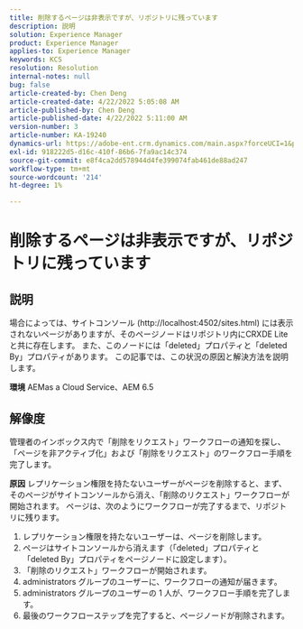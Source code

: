 ```yaml
---
title: 削除するページは非表示ですが、リポジトリに残っています
description: 説明
solution: Experience Manager
product: Experience Manager
applies-to: Experience Manager
keywords: KCS
resolution: Resolution
internal-notes: null
bug: false
article-created-by: Chen Deng
article-created-date: 4/22/2022 5:05:08 AM
article-published-by: Chen Deng
article-published-date: 4/22/2022 5:11:00 AM
version-number: 3
article-number: KA-19240
dynamics-url: https://adobe-ent.crm.dynamics.com/main.aspx?forceUCI=1&pagetype=entityrecord&etn=knowledgearticle&id=bbe225c1-f9c1-ec11-983e-0022480ab5d0
exl-id: 918222d5-d16c-410f-86b6-7fa9ac14c374
source-git-commit: e8f4ca2dd578944d4fe399074fab461de88ad247
workflow-type: tm+mt
source-wordcount: '214'
ht-degree: 1%

---
```


# 削除するページは非表示ですが、リポジトリに残っています

## 説明


場合によっては、サイトコンソール (http://localhost:4502/sites.html) には表示されないページがありますが、そのページノードはリポジトリ内にCRXDE Liteと共に存在します。 また、このノードには「deleted」プロパティと「deleted By」プロパティがあります。 この記事では、この状況の原因と解決方法を説明します。

<b>環境</b>
AEMas a Cloud Service、AEM 6.5


## 解像度


管理者のインボックス内で「削除をリクエスト」ワークフローの通知を探し、「ページを非アクティブ化」および「削除をリクエスト」のワークフロー手順を完了します。

<b>原因</b>
レプリケーション権限を持たないユーザーがページを削除すると、まず、そのページがサイトコンソールから消え、「削除のリクエスト」ワークフローが開始されます。 ページは、次のようにワークフローが完了するまで、リポジトリに残ります。
1. レプリケーション権限を持たないユーザーは、ページを削除します。
2. ページはサイトコンソールから消えます（「deleted」プロパティと「deleted By」プロパティをページノードに設定します）。
3. 「削除のリクエスト」ワークフローが開始されます。
4. administrators グループのユーザーに、ワークフローの通知が届きます。
5. administrators グループのユーザーの 1 人が、ワークフロー手順を完了します。
6. 最後のワークフローステップを完了すると、ページノードが削除されます。
